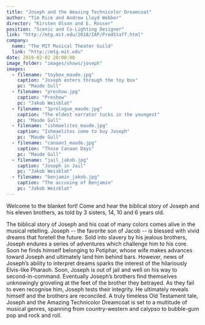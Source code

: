 ```yaml
---
title: "Joseph and the Amazing Technicolor Dreamcoat"
author: "Tim Rice and Andrew Lloyd Webber"
director: "Kirsten Olson and E. Rosser"
position: "Scenic and Co-Lighting Designer"
link: "http://mtg.mit.edu/2018/IAP/ProdStaff.html"
company:
  name: "The MIT Musical Theater Guild"
  link: "http://mtg.mit.edu"
date: 2018-02-02 20:00:00
image_folder: "images/shows/joseph"
images:
  - filename: "toybox_maude.jpg"
    caption: "Joseph enters through the toy box"
    pc: "Maude Gull"
  - filename: "preshow.jpg"
    caption: "Preshow"
    pc: "Jakob Weisblat"
  - filename: "1prologue_maude.jpg"
    caption: "The eldest narrator tucks in the youngest"
    pc: "Maude Gull"
  - filename: "ishmaelites_maude.jpg"
    caption: "Ishmaelites come to buy Joseph"
    pc: "Maude Gull"
  - filename: "canaan1_maude.jpg"
    caption: "Those Canaan Days"
    pc: "Maude Gull"
  - filename: "jail_jakob.jpg"
    caption: "Joseph in Jail"
    pc: "Jakob Weisblat"
  - filename: "benjamin_jakob.jpg"
    caption: "The accusing of Benjamin"
    pc: "Jakob Weisblat"
---
```


Welcome to the blanket fort! Come and hear the biblical story of Joseph and his eleven brothers, as told by 3 sisters, 14, 10 and 6 years old.

The biblical story of Joseph and his coat of many colors comes alive in the musical retelling. Joseph -- the favorite son of Jacob -- is blessed with vivid dreams that foretell the future. Sold into slavery by his jealous brothers, Joseph endures a series of adventures which challenge him to his core. Soon he finds himself belonging to Potiphar, whose wife makes advances toward Joseph and ultimately land him behind bars. However, news of Joseph’s ability to interpret dreams sparks the interest of the hilariously Elvis-like Pharaoh. Soon, Joseph is out of jail and well on his way to second-in-command. Eventually Joseph’s brothers find themselves unknowingly groveling at the feet of the brother they betrayed. As they fail to even recognise him, Joseph tests their integrity. He ultimately reveals himself and the brothers are reconciled. A truly timeless Old Testament tale, Joseph and the Amazing Technicolor Dreamcoat is set to a multitude of musical genres, spanning from country-western and calypso to bubble-gum pop and rock and roll.
